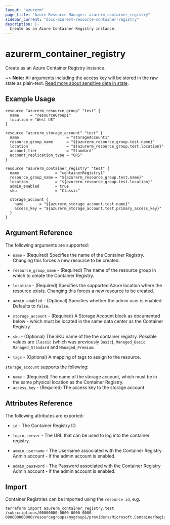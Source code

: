 ```yaml
---
layout: "azurerm"
page_title: "Azure Resource Manager: azurerm_container_registry"
sidebar_current: "docs-azurerm-resource-container-registry"
description: |-
  Create as an Azure Container Registry instance.
---
```


# azurerm\_container\_registry

Create as an Azure Container Registry instance.

~> **Note:** All arguments including the access key will be stored in the raw state as plain-text.
[Read more about sensitive data in state](/docs/state/sensitive-data.html).

## Example Usage

```hcl
resource "azurerm_resource_group" "test" {
  name     = "resourceGroup1"
  location = "West US"
}

resource "azurerm_storage_account" "test" {
  name                     = "storageAccount1"
  resource_group_name      = "${azurerm_resource_group.test.name}"
  location                 = "${azurerm_resource_group.test.location}"
  account_tier             = "Standard"
  account_replication_type = "GRS"
}

resource "azurerm_container_registry" "test" {
  name                = "containerRegistry1"
  resource_group_name = "${azurerm_resource_group.test.name}"
  location            = "${azurerm_resource_group.test.location}"
  admin_enabled       = true
  sku                 = "Classic"

  storage_account {
    name       = "${azurerm_storage_account.test.name}"
    access_key = "${azurerm_storage_account.test.primary_access_key}"
  }
}
```

## Argument Reference

The following arguments are supported:

* `name` - (Required) Specifies the name of the Container Registry. Changing this forces a
    new resource to be created.

* `resource_group_name` - (Required) The name of the resource group in which to
    create the Container Registry.

* `location` - (Required) Specifies the supported Azure location where the resource exists. Changing this forces a new resource to be created.

* `admin_enabled` - (Optional) Specifies whether the admin user is enabled. Defaults to `false`.

* `storage_account` - (Required) A Storage Account block as documented below - which must be located in the same data center as the Container Registry.

* `sku` - (Optional) The SKU name of the the container registry. Possible values are `Classic` (which was previously `Basic`), `Managed_Basic`, `Managed_Standard` and `Managed_Premium`.

* `tags` - (Optional) A mapping of tags to assign to the resource.

`storage_account` supports the following:

* `name` - (Required) The name of the storage account, which must be in the same physical location as the Container Registry.
* `access_key` - (Required) The access key to the storage account.

## Attributes Reference

The following attributes are exported:

* `id` - The Container Registry ID.

* `login_server` - The URL that can be used to log into the container registry.

* `admin_username` - The Username associated with the Container Registry Admin account - if the admin account is enabled.

* `admin_password` - The Password associated with the Container Registry Admin account - if the admin account is enabled.

## Import

Container Registries can be imported using the `resource id`, e.g.

```
terraform import azurerm_container_registry.test /subscriptions/00000000-0000-0000-0000-000000000000/resourcegroups/mygroup1/providers/Microsoft.ContainerRegistry/registries/myregistry1
```
